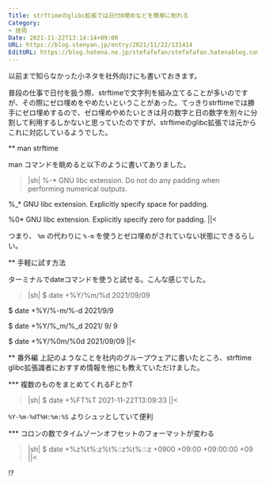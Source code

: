 ```yaml
---
Title: strftimeのglibc拡張では日付0埋めなどを簡単に削れる
Category:
- 技術
Date: 2021-11-22T13:14:14+09:00
URL: https://blog.stenyan.jp/entry/2021/11/22/131414
EditURL: https://blog.hatena.ne.jp/stefafafan/stefafafan.hatenablog.com/atom/entry/13574176438035385832
---
```


以前まで知らなかった小ネタを社外向けにも書いておきます。

普段の仕事で日付を扱う際、strftimeで文字列を組み立てることが多いのですが、その際にゼロ埋めをやめたいということがあった。てっきりstrftimeでは勝手にゼロ埋めするので、ゼロ埋めやめたいときは月の数字と日の数字を別々に分割して利用するしかないと思っていたのですが、strftimeのglibc拡張では元からこれに対応しているようでした。

** man strftime

man コマンドを眺めると以下のように書いてありました。

>|sh|
%-*   GNU libc extension.  Do not do any padding when performing numerical outputs.

%_*   GNU libc extension.  Explicitly specify space for padding.

%0*   GNU libc extension.  Explicitly specify zero for padding.
||<

つまり、 <code>%m</code> の代わりに <code>%-m</code> を使うとゼロ埋めがされていない状態にできるらしい。

** 手軽に試す方法

ターミナルでdateコマンドを使うと試せる。こんな感じでした。

>|sh|
$ date +%Y/%m/%d
2021/09/09

$ date +%Y/%-m/%-d
2021/9/9

$ date +%Y/%_m/%_d
2021/ 9/ 9

$ date +%Y/%0m/%0d
2021/09/09
||<

** 番外編
上記のようなことを社内のグループウェアに書いたところ、strftime glibc拡張識者におすすめ情報を他にも教えていただけました。

*** 複数のものをまとめてくれるFとかT
>|sh|
$ date +%FT%T
2021-11-22T13:09:33
||<

<code>%Y-%m-%dT%H:%m:%S</code> よりシュッとしていて便利

*** コロンの数でタイムゾーンオフセットのフォーマットが変わる
>|sh|
$ date +%z%t%:z%t%::z%t%:::z
+0900   +09:00  +09:00:00       +09
||<

!?
